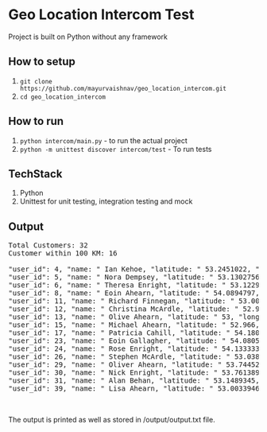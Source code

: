 # Geo Location Intercom Test

Project is built on Python without any framework

## How to setup
1. `git clone https://github.com/mayurvaishnav/geo_location_intercom.git`
2. `cd geo_location_intercom`


## How to run
1. `python intercom/main.py` - to run the actual project
2. `python -m unittest discover intercom/test` - To run tests

## TechStack
1. Python
2. Unittest for unit testing, integration testing and mock

## Output
<pre>
Total Customers: 32
Customer within 100 KM: 16

"user_id": 4, "name: " Ian Kehoe, "latitude: " 53.2451022, "longitude: " -6.238335
"user_id": 5, "name: " Nora Dempsey, "latitude: " 53.1302756, "longitude: " -6.2397222
"user_id": 6, "name: " Theresa Enright, "latitude: " 53.1229599, "longitude: " -6.2705202
"user_id": 8, "name: " Eoin Ahearn, "latitude: " 54.0894797, "longitude: " -6.18671
"user_id": 11, "name: " Richard Finnegan, "latitude: " 53.008769, "longitude: " -6.1056711
"user_id": 12, "name: " Christina McArdle, "latitude: " 52.986375, "longitude: " -6.043701
"user_id": 13, "name: " Olive Ahearn, "latitude: " 53, "longitude: " -7
"user_id": 15, "name: " Michael Ahearn, "latitude: " 52.966, "longitude: " -6.463
"user_id": 17, "name: " Patricia Cahill, "latitude: " 54.180238, "longitude: " -5.920898
"user_id": 23, "name: " Eoin Gallagher, "latitude: " 54.080556, "longitude: " -6.361944
"user_id": 24, "name: " Rose Enright, "latitude: " 54.133333, "longitude: " -6.433333
"user_id": 26, "name: " Stephen McArdle, "latitude: " 53.038056, "longitude: " -7.653889
"user_id": 29, "name: " Oliver Ahearn, "latitude: " 53.74452, "longitude: " -7.11167
"user_id": 30, "name: " Nick Enright, "latitude: " 53.761389, "longitude: " -7.2875
"user_id": 31, "name: " Alan Behan, "latitude: " 53.1489345, "longitude: " -6.8422408
"user_id": 39, "name: " Lisa Ahearn, "latitude: " 53.0033946, "longitude: " -6.3877505


</pre>

The output is printed as well as stored in /output/output.txt file.